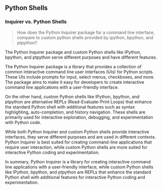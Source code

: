 ## Python Shells

### Inquirer vs. Python Shells

> How does the Python Inquirer package for a command line interface, compare to custom python shells provided by ipython, bpython, and ptpython? 

The Python Inquirer package and custom Python shells like IPython, bpython, and ptpython serve different purposes and have different features.

The Python Inquirer package is a library that provides a collection of common interactive command line user interfaces (UIs) for Python scripts. These UIs include prompts for input, select menus, checkboxes, and more. The package aims to make it easy for developers to create interactive command line applications with a user-friendly interface.

On the other hand, custom Python shells like IPython, bpython, and ptpython are alternative REPLs (Read-Evaluate-Print Loops) that enhance the standard Python shell with additional features such as syntax highlighting, auto-completion, and history navigation. These shells are primarily used for interactive exploration, debugging, and experimentation with Python code.

While both Python Inquirer and custom Python shells provide interactive interfaces, they serve different purposes and are used in different contexts. Python Inquirer is best suited for creating command-line applications that require user interaction, while custom Python shells are more suited for interactive Python coding and experimentation.

In summary, Python Inquirer is a library for creating interactive command line applications with a user-friendly interface, while custom Python shells like IPython, bpython, and ptpython are REPLs that enhance the standard Python shell with additional features for interactive Python coding and experimentation.



